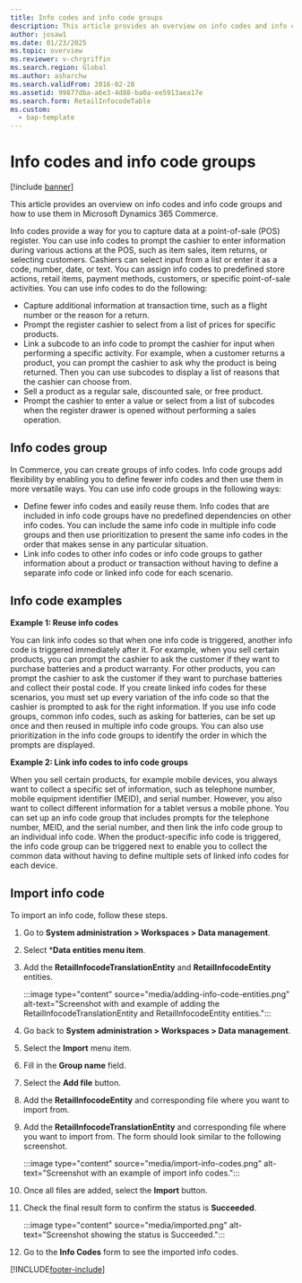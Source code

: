 ```yaml
---
title: Info codes and info code groups
description: This article provides an overview on info codes and info code groups and how to use them in Microsoft Dynamics 365 Commerce.
author: josaw1
ms.date: 01/23/2025
ms.topic: overview
ms.reviewer: v-chrgriffin
ms.search.region: Global
ms.author: asharchw
ms.search.validFrom: 2016-02-28
ms.assetid: 99877dba-a6e3-4d88-ba0a-ee5913aea17e
ms.search.form: RetailInfocodeTable
ms.custom: 
  - bap-template
---
```


# Info codes and info code groups

[!include [banner](includes/banner.md)]

This article provides an overview on info codes and info code groups and how to use them in Microsoft Dynamics 365 Commerce.

Info codes provide a way for you to capture data at a point-of-sale (POS) register. You can use info codes to prompt the cashier to enter information during various actions at the POS, such as item sales, item returns, or selecting customers. Cashiers can select input from a list or enter it as a code, number, date, or text. You can assign info codes to predefined store actions, retail items, payment methods, customers, or specific point-of-sale activities. You can use info codes to do the following:

- Capture additional information at transaction time, such as a flight number or the reason for a return.
- Prompt the register cashier to select from a list of prices for specific products.
- Link a subcode to an info code to prompt the cashier for input when performing a specific activity. For example, when a customer returns a product, you can prompt the cashier to ask why the product is being returned. Then you can use subcodes to display a list of reasons that the cashier can choose from.
- Sell a product as a regular sale, discounted sale, or free product.
- Prompt the cashier to enter a value or select from a list of subcodes when the register drawer is opened without performing a sales operation.

## Info codes group

In Commerce, you can create groups of info codes. Info code groups add flexibility by enabling you to define fewer info codes and then use them in more versatile ways. You can use info code groups in the following ways:

- Define fewer info codes and easily reuse them. Info codes that are included in info code groups have no predefined dependencies on other info codes. You can include the same info code in multiple info code groups and then use prioritization to present the same info codes in the order that makes sense in any particular situation.
- Link info codes to other info codes or info code groups to gather information about a product or transaction without having to define a separate info code or linked info code for each scenario.

## Info code examples

**Example 1: Reuse info codes**

You can link info codes so that when one info code is triggered, another info code is triggered immediately after it. For example, when you sell certain products, you can prompt the cashier to ask the customer if they want to purchase batteries and a product warranty. For other products, you can prompt the cashier to ask the customer if they want to purchase batteries and collect their postal code. If you create linked info codes for these scenarios, you must set up every variation of the info code so that the cashier is prompted to ask for the right information. If you use info code groups, common info codes, such as asking for batteries, can be set up once and then reused in multiple info code groups. You can also use prioritization in the info code groups to identify the order in which the prompts are displayed.

**Example 2: Link info codes to info code groups**

When you sell certain products, for example mobile devices, you always want to collect a specific set of information, such as telephone number, mobile equipment identifier (MEID), and serial number. However, you also want to collect different information for a tablet versus a mobile phone. You can set up an info code group that includes prompts for the telephone number, MEID, and the serial number, and then link the info code group to an individual info code. When the product-specific info code is triggered, the info code group can be triggered next to enable you to collect the common data without having to define multiple sets of linked info codes for each device.

## Import info code

To import an info code, follow these steps.

1. Go to **System administration \> Workspaces \> Data management**.
1. Select ***Data entities menu item**.
1. Add the **RetailInfocodeTranslationEntity** and **RetailInfocodeEntity** entities. 

   :::image type="content" source="media/adding-info-code-entities.png" alt-text="Screenshot with and example of adding the RetailInfocodeTranslationEntity and RetailInfocodeEntity entities.":::
   
1. Go back to **System administration \> Workspaces \> Data management**.
1. Select the **Import** menu item.
1. Fill in the **Group name** field.
1. Select the **Add file** button.
1. Add the **RetailInfocodeEntity** and corresponding file where you want to import from.
1. Add the **RetailInfocodeTranslationEntity** and corresponding file where you want to import from. The form should look similar to the following screenshot.

   :::image type="content" source="media/import-info-codes.png" alt-text="Screenshot with an example of import info codes."::: 

1. Once all files are added, select the **Import** button.
1. Check the final result form to confirm the status is **Succeeded**.

   :::image type="content" source="media/imported.png" alt-text="Screenshot showing the status is Succeeded."::: 

1. Go to the **Info Codes** form to see the imported info codes.


[!INCLUDE[footer-include](../includes/footer-banner.md)]
